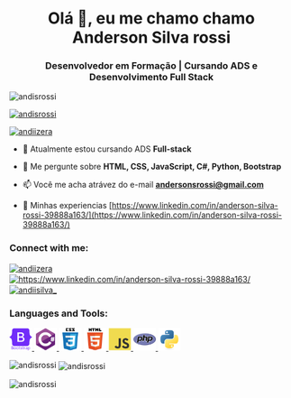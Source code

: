 <h1 align="center">Olá 👋, eu me chamo chamo Anderson Silva rossi</h1>
<h3 align="center">Desenvolvedor em Formação | Cursando ADS e Desenvolvimento Full Stack</h3>

<p align="left"> <img src="https://komarev.com/ghpvc/?username=andisrossi&label=Profile%20views&color=0e75b6&style=flat" alt="andisrossi" /> </p>

<p align="left"> <a href="https://github.com/ryo-ma/github-profile-trophy"><img src="https://github-profile-trophy.vercel.app/?username=andisrossi" alt="andisrossi" /></a> </p>

<p align="left"> <a href="https://twitter.com/andiizera" target="blank"><img src="https://img.shields.io/twitter/follow/andiizera?logo=twitter&style=for-the-badge" alt="andiizera" /></a> </p>

- 🌱 Atualmente estou cursando ADS **Full-stack**

- 💬 Me pergunte sobre **HTML, CSS, JavaScript, C#, Python, Bootstrap**

- 📫 Você me acha atrávez do e-mail **andersonsrossi@gmail.com**

- 📄 Minhas experiencias [https://www.linkedin.com/in/anderson-silva-rossi-39888a163/](https://www.linkedin.com/in/anderson-silva-rossi-39888a163/)

<h3 align="left">Connect with me:</h3>
<p align="left">
<a href="https://twitter.com/andiizera" target="blank"><img align="center" src="https://raw.githubusercontent.com/rahuldkjain/github-profile-readme-generator/master/src/images/icons/Social/twitter.svg" alt="andiizera" height="30" width="40" /></a>
<a href="https://linkedin.com/in/https://www.linkedin.com/in/anderson-silva-rossi-39888a163/" target="blank"><img align="center" src="https://raw.githubusercontent.com/rahuldkjain/github-profile-readme-generator/master/src/images/icons/Social/linked-in-alt.svg" alt="https://www.linkedin.com/in/anderson-silva-rossi-39888a163/" height="30" width="40" /></a>
<a href="https://instagram.com/andiisilva_" target="blank"><img align="center" src="https://raw.githubusercontent.com/rahuldkjain/github-profile-readme-generator/master/src/images/icons/Social/instagram.svg" alt="andiisilva_" height="30" width="40" /></a>
</p>

<h3 align="left">Languages and Tools:</h3>
<p align="left"> <a href="https://getbootstrap.com" target="_blank" rel="noreferrer"> <img src="https://raw.githubusercontent.com/devicons/devicon/master/icons/bootstrap/bootstrap-plain-wordmark.svg" alt="bootstrap" width="40" height="40"/> </a> <a href="https://www.w3schools.com/cs/" target="_blank" rel="noreferrer"> <img src="https://raw.githubusercontent.com/devicons/devicon/master/icons/csharp/csharp-original.svg" alt="csharp" width="40" height="40"/> </a> <a href="https://www.w3schools.com/css/" target="_blank" rel="noreferrer"> <img src="https://raw.githubusercontent.com/devicons/devicon/master/icons/css3/css3-original-wordmark.svg" alt="css3" width="40" height="40"/> </a> <a href="https://www.w3.org/html/" target="_blank" rel="noreferrer"> <img src="https://raw.githubusercontent.com/devicons/devicon/master/icons/html5/html5-original-wordmark.svg" alt="html5" width="40" height="40"/> </a> <a href="https://developer.mozilla.org/en-US/docs/Web/JavaScript" target="_blank" rel="noreferrer"> <img src="https://raw.githubusercontent.com/devicons/devicon/master/icons/javascript/javascript-original.svg" alt="javascript" width="40" height="40"/> </a> <a href="https://www.php.net" target="_blank" rel="noreferrer"> <img src="https://raw.githubusercontent.com/devicons/devicon/master/icons/php/php-original.svg" alt="php" width="40" height="40"/> </a> <a href="https://www.python.org" target="_blank" rel="noreferrer"> <img src="https://raw.githubusercontent.com/devicons/devicon/master/icons/python/python-original.svg" alt="python" width="40" height="40"/> </a> </p>

<p><img align="left" src="https://github-readme-stats.vercel.app/api/top-langs?username=andisrossi&show_icons=true&locale=en&layout=compact" alt="andisrossi" /></p>

<p>&nbsp;<img align="center" src="https://github-readme-stats.vercel.app/api?username=andisrossi&show_icons=true&locale=en" alt="andisrossi" /></p>

<p><img align="center" src="https://github-readme-streak-stats.herokuapp.com/?user=andisrossi&" alt="andisrossi" /></p>
